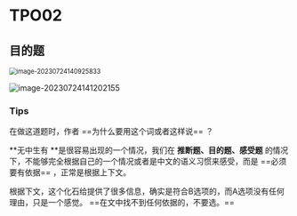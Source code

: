 # TPO02



## 目的题

<img src="https://cdn.jsdelivr.net/gh/Zhu-Shatong/cloudimg/img/image-20230724140925833.png" alt="image-20230724140925833" style="zoom:80%;" />

![image-20230724141202155](https://cdn.jsdelivr.net/gh/Zhu-Shatong/cloudimg/img/image-20230724141202155.png)

### Tips

在做这道题时，作者 ==为什么要用这个词或者这样说== ？

**无中生有 **是很容易出现的一个情况，我们在 **推断题、目的题、感受题** 的情况下，不能够完全根据自己的一个情况或者是中文的语义习惯来感受，而是 ==必须要有依据== ，正常是根据上下文。

根据下文，这个化石给提供了很多信息，确实是符合B选项的，而A选项没有任何理由，只是一个感觉。 ==在文中找不到任何依据的，不要选。==